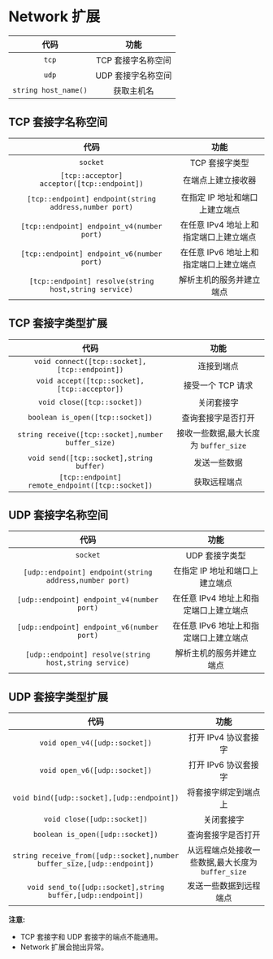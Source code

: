# Network 扩展

代码|功能
:---:|:---:
`tcp`|TCP 套接字名称空间
`udp`|UDP 套接字名称空间
`string host_name()`|获取主机名

## TCP 套接字名称空间

代码|功能
:---:|:---:
`socket`|TCP 套接字类型
`[tcp::acceptor] acceptor([tcp::endpoint])`|在端点上建立接收器
`[tcp::endpoint] endpoint(string address,number port)`|在指定 IP 地址和端口上建立端点
`[tcp::endpoint] endpoint_v4(number port)`|在任意 IPv4 地址上和指定端口上建立端点
`[tcp::endpoint] endpoint_v6(number port)`|在任意 IPv6 地址上和指定端口上建立端点
`[tcp::endpoint] resolve(string host,string service)`|解析主机的服务并建立端点

## TCP 套接字类型扩展

代码|功能
:---:|:---:
`void connect([tcp::socket],[tcp::endpoint])`|连接到端点
`void accept([tcp::socket],[tcp::acceptor])`|接受一个 TCP 请求
`void close([tcp::socket])`|关闭套接字
`boolean is_open([tcp::socket])`|查询套接字是否打开
`string receive([tcp::socket],number buffer_size)`|接收一些数据,最大长度为 `buffer_size`
`void send([tcp::socket],string buffer)`|发送一些数据
`[tcp::endpoint] remote_endpoint([tcp::socket])`|获取远程端点

## UDP 套接字名称空间

代码|功能
:---:|:---:
`socket`|UDP 套接字类型
`[udp::endpoint] endpoint(string address,number port)`|在指定 IP 地址和端口上建立端点
`[udp::endpoint] endpoint_v4(number port)`|在任意 IPv4 地址上和指定端口上建立端点
`[udp::endpoint] endpoint_v6(number port)`|在任意 IPv6 地址上和指定端口上建立端点
`[udp::endpoint] resolve(string host,string service)`|解析主机的服务并建立端点

## UDP 套接字类型扩展

代码|功能
:---:|:---:
`void open_v4([udp::socket])`|打开 IPv4 协议套接字
`void open_v6([udp::socket])`|打开 IPv6 协议套接字
`void bind([udp::socket],[udp::endpoint])`|将套接字绑定到端点上
`void close([udp::socket])`|关闭套接字
`boolean is_open([udp::socket])`|查询套接字是否打开
`string receive_from([udp::socket],number buffer_size,[udp::endpoint])`|从远程端点处接收一些数据,最大长度为 `buffer_size`
`void send_to([udp::socket],string buffer,[udp::endpoint])`|发送一些数据到远程端点

**注意:**
+ TCP 套接字和 UDP 套接字的端点不能通用。
+ Network 扩展会抛出异常。